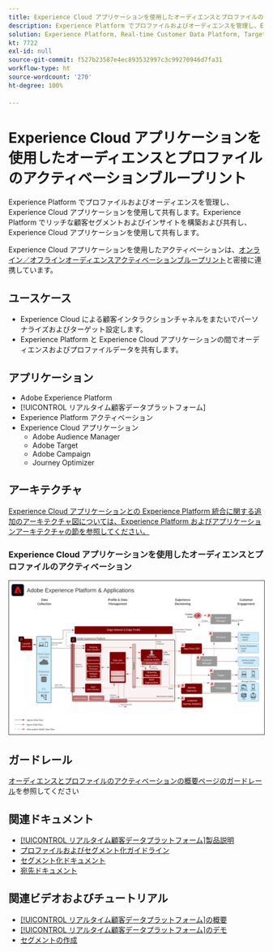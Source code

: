 ```yaml
---
title: Experience Cloud アプリケーションを使用したオーディエンスとプロファイルのアクティベーションブループリント
description: Experience Platform でプロファイルおよびオーディエンスを管理し、Experience Cloud アプリケーションを使用して共有します。
solution: Experience Platform, Real-time Customer Data Platform, Target, Audience Manager, Analytics, Experience Cloud Services
kt: 7722
exl-id: null
source-git-commit: f527b23587e4ec893532997c3c99270946d7fa31
workflow-type: ht
source-wordcount: '270'
ht-degree: 100%

---
```


# Experience Cloud アプリケーションを使用したオーディエンスとプロファイルのアクティベーションブループリント

Experience Platform でプロファイルおよびオーディエンスを管理し、Experience Cloud アプリケーションを使用して共有します。Experience Platform でリッチな顧客セグメントおよびインサイトを構築および共有し、Experience Cloud アプリケーションを使用して共有します。

Experience Cloud アプリケーションを使用したアクティベーションは、[オンライン／オフラインオーディエンスアクティベーションブループリント](online-offline.md)と密接に連携しています。

## ユースケース

* Experience Cloud による顧客インタラクションチャネルをまたいでパーソナライズおよびターゲット設定します。
* Experience Platform と Experience Cloud アプリケーションの間でオーディエンスおよびプロファイルデータを共有します。

## アプリケーション

* Adobe Experience Platform
* [!UICONTROL リアルタイム顧客データプラットフォーム]
* Experience Platform アクティベーション
* Experience Cloud アプリケーション
   * Adobe Audience Manager
   * Adobe Target
   * Adobe Campaign
   * Journey Optimizer

## アーキテクチャ

[Experience Cloud アプリケーションとの Experience Platform 統合に関する追加のアーキテクチャ図については、Experience Platform およびアプリケーションアーキテクチャの節を参照してください。](https://experienceleague.adobe.com/docs/blueprints-learn/architecture/architecture-overview/platform-applications.html?lang=ja)

### Experience Cloud アプリケーションを使用したオーディエンスとプロファイルのアクティベーション

<img src="../experience-platform/assets/aep+apps_horizontal.svg" alt="Experience Cloud アプリケーションを使用したオーディエンスとプロファイルのアクティベーションの参照アーキテクチャ" style="border:1px solid #4a4a4a" />
<br>

## ガードレール

[オーディエンスとプロファイルのアクティベーションの概要ページのガードレール](overview.md)を参照してください

## 関連ドキュメント

* [[!UICONTROL リアルタイム顧客データプラットフォーム]製品説明](https://helpx.adobe.com/jp/legal/product-descriptions/real-time-customer-data-platform.html)
* [プロファイルおよびセグメント化ガイドライン](https://experienceleague.adobe.com/docs/experience-platform/profile/guardrails.html?lang=ja)
* [セグメント化ドキュメント](https://experienceleague.adobe.com/docs/experience-platform/segmentation/api/streaming-segmentation.html?lang=ja)
* [宛先ドキュメント](https://experienceleague.adobe.com/docs/experience-platform/destinations/catalog/overview.html?lang=ja)

## 関連ビデオおよびチュートリアル

* [[!UICONTROL リアルタイム顧客データプラットフォーム]の概要](https://experienceleague.adobe.com/docs/platform-learn/tutorials/application-services/rtcdp/understanding-the-real-time-customer-data-platform.html?lang=ja)
* [[!UICONTROL リアルタイム顧客データプラットフォーム]のデモ](https://experienceleague.adobe.com/docs/platform-learn/tutorials/application-services/rtcdp/demo.html?lang=ja)
* [セグメントの作成](https://experienceleague.adobe.com/docs/platform-learn/tutorials/segments/create-segments.html?lang=ja)
